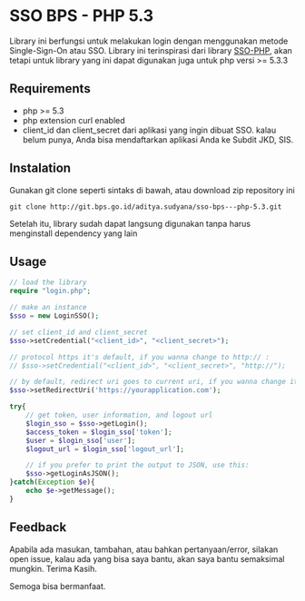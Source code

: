 # SSO BPS - PHP 5.3

Library ini berfungsi untuk melakukan login dengan menggunakan metode Single-Sign-On atau SSO. Library ini terinspirasi dari library [SSO-PHP](https://git.bps.go.id/jkd-repo/sso-php), akan tetapi untuk library yang ini dapat digunakan juga untuk php versi >= 5.3.3

## Requirements

* php >= 5.3
* php extension curl enabled 
* client_id dan client_secret dari aplikasi yang ingin dibuat SSO. kalau belum punya, Anda bisa mendaftarkan aplikasi Anda ke Subdit JKD, SIS.


## Instalation

Gunakan git clone seperti sintaks di bawah, atau download zip repository ini 

```git
git clone http://git.bps.go.id/aditya.sudyana/sso-bps---php-5.3.git
```
Setelah itu, library sudah dapat langsung digunakan tanpa harus menginstall dependency yang lain

## Usage

```php
// load the library
require "login.php";

// make an instance
$sso = new LoginSSO();

// set client_id and client_secret
$sso->setCredential("<client_id>", "<client_secret>");

// protocol https it's default, if you wanna change to http:// :
// $sso->setCredential("<client_id>", "<client_secret>", "http://");

// by default, redirect uri goes to current uri, if you wanna change it :
$sso->setRedirectUri('https://yourapplication.com');

try{
    // get token, user information, and logout url
    $login_sso = $sso->getLogin();
    $access_token = $login_sso['token'];
    $user = $login_sso['user'];
    $logout_url = $login_sso['logout_url'];

    // if you prefer to print the output to JSON, use this:
    $sso->getLoginAsJSON();
}catch(Exception $e){
    echo $e->getMessage();
}
```

## Feedback
Apabila ada masukan, tambahan, atau bahkan pertanyaan/error, silakan open issue, kalau ada yang bisa saya bantu, akan saya bantu semaksimal mungkin. Terima Kasih.

Semoga bisa bermanfaat.
